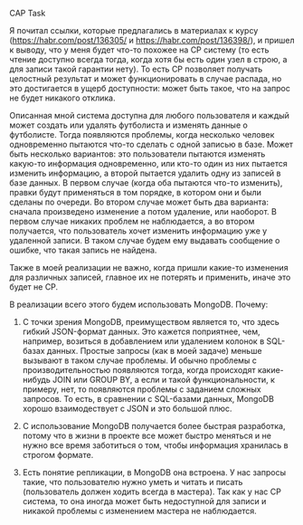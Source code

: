 CAP Task

Я почитал ссылки, которые предлагались в материалах к курсу (https://habr.com/post/136305/ и https://habr.com/post/136398/), и пришел к выводу, что у меня будет что-то похожее на CP систему (то есть чтение доступно всегда тогда, когда хотя бы есть один узел в строю, а для записи такой гарантии нету). То есть CP позволяет получать целостный результат и может функционировать в случае распада, но это достигается в ущерб доступности: может быть такое, что на запрос не будет никакого отклика.

Описанная мной система доступна для любого пользователя и каждый может создать или удалять футболиста и изменять данные о футболисте. Тогда появляются проблемы, когда несколько человек одновременно пытаются что-то сделать с одной записью в базе. Может быть несколько вариантов: это пользователи пытаются изменять какую-то информация одновременно, или кто-то один из них пытается изменить информацию, а второй пытается удалить одну из записей в базе данных. В первом случае (когда оба пытаются что-то изменить), правки будут применяться в том порядке, в котором они и были сделаны по очереди. Во втором случае может быть два варианта: сначала произведено изменение а потом удаление, или наоборот. В первом случае никаких проблем не наблюдается, а во втором получается, что пользователь хочет изменить информацию уже у удаленной записи. В таком случае будем ему выдавать сообщение о ошибке, что такая запись не найдена. 

Также в моей реализации не важно, когда пришли какие-то изменения для различных записей, главное их не потерять и применить, иначе это будет не CP. 

В реализации всего этого будем использовать MongoDB. Почему:

1) С точки зрения MongoDB, преимуществом является то, что здесь гибкий JSON-формат данных. Это кажется поприятнее, чем, например,  возиться в добавлением или удалением колонок в SQL-базах данных. Простые запросы (как в моей задаче) меньше вызывают в таком случае проблемы. И обычно проблемы с производительностью появляются тогда, когда происходят какие-нибудь JOIN или GROUP BY, а если и такой функциональности, к примеру, нет, то появляются проблемы с заданием сложных запросов. То есть, в сравнении с SQL-базами данных, MongoDB хорошо взаимодествует с JSON и это большой плюс. 

2) С использование MongoDB получается более быстрая разработка, потому что в жизни в проекте все может быстро меняться и не нужно все время заботиться о том, чтобы информация хранилась в строгом формате.

3) Есть понятие репликации, в MongoDB она встроена. У нас запросы такие, что пользователю нужно уметь и читать и писать (пользователь должен ходить всегда в мастера). Так как у нас CР система, то она иногда может быть недоступной для записи и никакой проблемы с изменением мастера не наблюдается.

